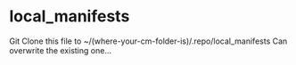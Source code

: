local_manifests
===============

Git Clone this file to ~/(where-your-cm-folder-is)/.repo/local_manifests
Can overwrite the existing one...
